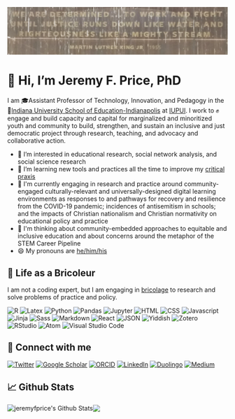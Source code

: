 [![Header](https://raw.githubusercontent.com/jeremyfprice/jeremyfprice/main/githubheader.jpg "Header")](https://some-url.dev/)
# 👋 Hi, I’m Jeremy F. Price, PhD

I am 🎓Assistant Professor of Technology, Innovation, and Pedagogy in the 🏫[Indiana University School of Education-Indianapolis](https://education.iupui.edu/) at [IUPUI](https://www.iupui.edu). I work to ✊engage and build capacity and capital for marginalized and minoritized youth and community to build, strengthen, and sustain an inclusive and just democratic project through research, teaching, and advocacy and collaborative action.

- 👀 I’m interested in educational research, social network analysis, and social science research
- 🌱 I’m learning new tools and practices all the time to improve my [critical praxis](https://sk.sagepub.com/reference/curriculumstudies/n90.xml)
- 🔎 I'm currently engaging in research and practice around community-engaged culturally-relevant and universally-designed digital learning environments as responses to and pathways for recovery and resilience from the COVID-19 pandemic; incidences of antisemitism in schools; and the impacts of Christian nationalism and Christian normativity on educational policy and practice
- 🤔 I'm thinking about community-embedded approaches to equitable and inclusive education and about concerns around the metaphor of the STEM Career Pipeline
- 😄 My pronouns are [he/him/his](https://pronoun.is/he)


## 📎 Life as a Bricoleur

I am not a coding expert, but I am engaging in [bricolage](https://web.mit.edu/allanmc/www/levistrauss.pdf) to research and solve problems of practice and policy.

<img src="https://img.shields.io/badge/R-276DC3?style=for-the-badge&logo=r&logoColor=white" alt="R" /> <img src="https://img.shields.io/badge/LaTeX-008080?style=for-the-badge&logo=latex&logoColor=white" alt="Latex" /> <img src="https://img.shields.io/badge/Python-3776AB?style=for-the-badge&logo=python&logoColor=white" alt="Python" /> <img src="https://img.shields.io/badge/Pandas-150458?style=for-the-badge&logo=pandas&logoColor=white" alt="Pandas" /> <img src="https://img.shields.io/badge/Jupyter-F37626.svg?&style=for-the-badge&logo=Jupyter&logoColor=white" alt="Jupyter" /> <img src="https://img.shields.io/badge/HTML-239120?style=for-the-badge&logo=html5&logoColor=white" alt="HTML" /> <img src="https://img.shields.io/badge/CSS-239120?&style=for-the-badge&logo=css3&logoColor=white" alt="CSS" /> <img src="https://img.shields.io/badge/JavaScript-323330?style=for-the-badge&logo=javascript&logoColor=F7DF1E" alt="Javascript" /> <img src="https://img.shields.io/badge/Jinja-B41717?style=for-the-badge&logo=jinja&logoColor=white" alt="Jinja" /> <img src="https://img.shields.io/badge/Sass-CC6699?style=for-the-badge&logo=sass&logoColor=white" alt="Sass" /> <img src="https://img.shields.io/badge/Markdown-000000?style=for-the-badge&logo=markdown&logoColor=white" alt="Markdown" /> <img src="https://img.shields.io/badge/React-20232A?style=for-the-badge&logo=react&logoColor=61DAFB" alt="React" /> <img src="https://img.shields.io/badge/JSON-black?style=for-the-badge&logo=json&logoColor=white" alt="JSON" /> <img src="https://img.shields.io/badge/Yiddish-58CC02?style=for-the-badge&logo=duolingo&logoColor=white" alt="Yiddish" /> <img src="https://img.shields.io/badge/Zotero-CC2936?style=for-the-badge&logo=zotero&logoColor=white" alt="Zotero" /> <img src="https://img.shields.io/badge/RStudio-75AADB?style=for-the-badge&logo=rstudio&logoColor=white" alt="RStudio" /> <img src="https://img.shields.io/badge/Atom-66595C?style=for-the-badge&logo=atom&logoColor=white" alt="Atom" /> <img src="https://img.shields.io/badge/Visual_Studio_Code-007ACC?style=for-the-badge&logo=visual%20studio%20code&logoColor=white" alt="Visual Studio Code" />

## 🍵 Connect with me
<a href="https://www.twitter.com/jeremyfprice"><img src="https://img.shields.io/static/v1?label=twitter&message=@jeremyfprice&color=1DA1F2&style=flat&logo=twitter" alt="Twitter" /></a> <a href="https://scholar.google.com/citations?hl=en&user=HYBZ2CsAAAAJ"><img src="https://img.shields.io/static/v1?label=google%20scholar&message=jfprice@iu.edu&color=4285F4&logo=google%20scholar&style=flat" alt="Google Scholar" /></a> <a href="https://orcid.org/0000-0002-6506-3526"><img src="https://img.shields.io/static/v1?label=orcid&message=0000-0002-6506-3526&color=A6CE39&logo=orcid&style=flat" alt="ORCID" /></a> <a href="https://www.linkedin.com/in/jeremyfprice/"><img src="https://img.shields.io/static/v1?label=linkedin&message=jeremyfprice&color=0A66C2&logo=linkedin&logoColor=white&style=flat" alt="LinkedIn" /></a> <a href="https://www.duolingo.com/profile/jfprice"><img src="https://img.shields.io/static/v1?label=duolingo&message=jeremyfprice&color=58CC02&logo=duolingo&style=flat" alt="Duolingo" /></a> <a href="https://medium.com/@jeremyfprice"><img src="https://img.shields.io/static/v1?label=medium&message=@jeremyfprice&color=black&logo=medium&style=flat" alt="Medium" /></a>
<br />

## 📈 Github Stats
<img align="center" alt="jeremyfprice's Github Stats" src="https://github-readme-stats.vercel.app/api?username=jeremyfprice&theme=calm&show_icons=true&hide_border=true&count_private=true&include_all_commits=true&theme=merko" /><img align="center" src="https://github-readme-stats.vercel.app/api/top-langs/?username=jeremyfprice&show_icons=true&hide_border=true&count_private=true&include_all_commits=true&layout=compact&theme=merko" />


<!---
jeremyfprice/jeremyfprice is a ✨ special ✨ repository because its `README.md` (this file) appears on your GitHub profile.
You can click the Preview link to take a look at your changes.
--->
